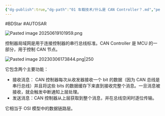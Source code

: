 ```yaml
---
{"dg-publish":true,"dg-path":"01 车载技术/什么是 CAN Controller？.md","permalink":"/01 车载技术/什么是 CAN Controller？/","created":"2020-01-17T17:26:33.000+08:00","updated":"2025-06-19T10:21:36.000+08:00"}
---
```


#BDStar #AUTOSAR 

![Pasted image 20250619101959.png](/img/user/0.Asset/resource/Pasted%20image%2020250619101959.png)

控制器局域网是用于连接控制器的串行总线标准。CAN Controller 是 MCU 的一部分，用于控制 CAN 节点。

![Pasted image 20230306173844.png|250](/img/user/0.Asset/resource/Pasted%20image%2020230306173844.png)

它包含两个主要功能：

- 接收消息：  CAN 控制器每次从收发器接收一个 bit 的数据（因为 CAN 总线是串行总线）并且将这些 bits 的数据缓存下来直到接收完整个消息。一旦消息被接收，就会触发中断通知上层处理。
- 发送消息：CAN 控制器从上层获取到整个消息，并在总线空闲时逐位传输。

它相当于 OSI 模型中的数据链路层。